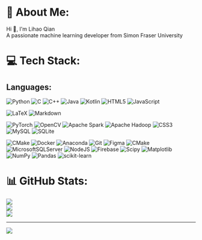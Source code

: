 <!--
## Hi there 👋

<!--
**alexq1an/alexq1an** is a ✨ _special_ ✨ repository because its `README.md` (this file) appears on your GitHub profile.

Here are some ideas to get you started:

- 🔭 I’m currently working on ...
- 🌱 I’m currently learning ...
- 👯 I’m looking to collaborate on ...
- 🤔 I’m looking for help with ...
- 💬 Ask me about ...
- 📫 How to reach me: ...
- 😄 Pronouns: ...
- ⚡ Fun fact: ...
-->

# 💫 About Me:
Hi 👋, I'm Lihao Qian<br>A passionate machine learning developer from Simon Fraser University


# 💻 Tech Stack:
## Languages:
![Python](https://img.shields.io/badge/python-3670A0?style=for-the-badge&logo=python&logoColor=ffdd54) 
![C](https://img.shields.io/badge/c-%2300599C.svg?style=for-the-badge&logo=c&logoColor=white) 
![C++](https://img.shields.io/badge/c++-%2300599C.svg?style=for-the-badge&logo=c%2B%2B&logoColor=white) 
![Java](https://img.shields.io/badge/java-%23ED8B00.svg?style=for-the-badge&logo=openjdk&logoColor=white) 
![Kotlin](https://img.shields.io/badge/kotlin-%237F52FF.svg?style=for-the-badge&logo=kotlin&logoColor=white) 
![HTML5](https://img.shields.io/badge/html5-%23E34F26.svg?style=for-the-badge&logo=html5&logoColor=white) 
![JavaScript](https://img.shields.io/badge/javascript-%23323330.svg?style=for-the-badge&logo=javascript&logoColor=%23F7DF1E) 

![LaTeX](https://img.shields.io/badge/latex-%23008080.svg?style=for-the-badge&logo=latex&logoColor=white) 
![Markdown](https://img.shields.io/badge/markdown-%23000000.svg?style=for-the-badge&logo=markdown&logoColor=white) 

![PyTorch](https://img.shields.io/badge/PyTorch-%23EE4C2C.svg?style=for-the-badge&logo=PyTorch&logoColor=white) 
![OpenCV](https://img.shields.io/badge/opencv-%23white.svg?style=for-the-badge&logo=opencv&logoColor=white) 
![Apache Spark](https://img.shields.io/badge/Apache%20Spark-FDEE21?style=for-the-badge&logo=apachespark&logoColor=black) 
![Apache Hadoop](https://img.shields.io/badge/Apache%20Hadoop-66CCFF?style=for-the-badge&logo=apachehadoop&logoColor=black) 
![CSS3](https://img.shields.io/badge/css3-%231572B6.svg?style=for-the-badge&logo=css3&logoColor=white) 
![MySQL](https://img.shields.io/badge/mysql-4479A1.svg?style=for-the-badge&logo=mysql&logoColor=white) 
![SQLite](https://img.shields.io/badge/sqlite-%2307405e.svg?style=for-the-badge&logo=sqlite&logoColor=white) 


![CMake](https://img.shields.io/badge/CMake-%23008FBA.svg?style=for-the-badge&logo=cmake&logoColor=white) 
![Docker](https://img.shields.io/badge/docker-%230db7ed.svg?style=for-the-badge&logo=docker&logoColor=white) 
![Anaconda](https://img.shields.io/badge/Anaconda-%2344A833.svg?style=for-the-badge&logo=anaconda&logoColor=white) 
![Git](https://img.shields.io/badge/git-%23F05033.svg?style=for-the-badge&logo=git&logoColor=white) 
![Figma](https://img.shields.io/badge/figma-%23F24E1E.svg?style=for-the-badge&logo=figma&logoColor=white) 
![CMake](https://img.shields.io/badge/CMake-%23008FBA.svg?style=for-the-badge&logo=cmake&logoColor=white) 
![MicrosoftSQLServer](https://img.shields.io/badge/Microsoft%20SQL%20Server-CC2927?style=for-the-badge&logo=microsoft%20sql%20server&logoColor=white) 
![NodeJS](https://img.shields.io/badge/node.js-6DA55F?style=for-the-badge&logo=node.js&logoColor=white) 
![Firebase](https://img.shields.io/badge/firebase-a08021?style=for-the-badge&logo=firebase&logoColor=ffcd34) 
![Scipy](https://img.shields.io/badge/SciPy-%230C55A5.svg?style=for-the-badge&logo=scipy&logoColor=%white) 
![Matplotlib](https://img.shields.io/badge/Matplotlib-%23ffffff.svg?style=for-the-badge&logo=Matplotlib&logoColor=black) 
![NumPy](https://img.shields.io/badge/numpy-%23013243.svg?style=for-the-badge&logo=numpy&logoColor=white) 
![Pandas](https://img.shields.io/badge/pandas-%23150458.svg?style=for-the-badge&logo=pandas&logoColor=white) 
![scikit-learn](https://img.shields.io/badge/scikit--learn-%23F7931E.svg?style=for-the-badge&logo=scikit-learn&logoColor=white)
# 📊 GitHub Stats:
![](https://github-readme-stats.vercel.app/api?username=alexq1an&theme=dark&hide_border=false&include_all_commits=true&count_private=true)<br/>
![](https://github-readme-streak-stats.herokuapp.com/?user=alexq1an&theme=dark&hide_border=false)<br/>
![](https://github-readme-stats.vercel.app/api/top-langs/?username=alexq1an&theme=dark&hide_border=false&include_all_commits=true&count_private=true&layout=compact)

---
[![](https://visitcount.itsvg.in/api?id=alexq1an&icon=0&color=0)](https://visitcount.itsvg.in)

<!-- Proudly created with GPRM ( https://gprm.itsvg.in ) -->
